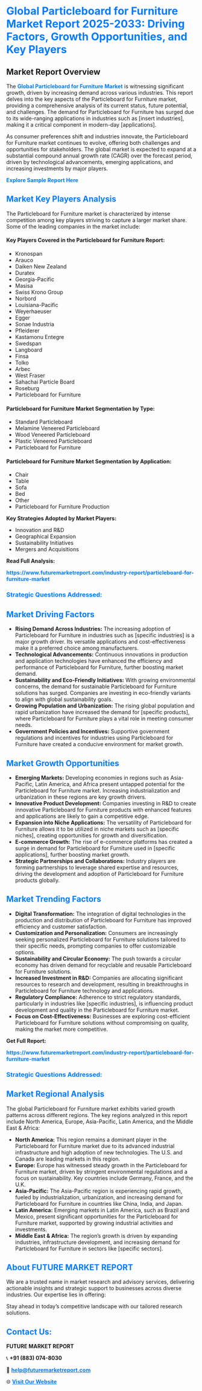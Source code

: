 <h1 style="color: #007BFF;">Global Particleboard for Furniture Market Report 2025-2033: Driving Factors, Growth Opportunities, and Key Players</h1>

<section id="overview">
<h2>Market Report Overview</h2>
<p>The <a href="https://www.futuremarketreport.com/industry-report/particleboard-for-furniture-market" style="color: #007BFF; text-decoration: none;"><strong>Global Particleboard for Furniture Market</strong></a> is witnessing significant growth, driven by increasing demand across various industries. This report delves into the key aspects of the Particleboard for Furniture market, providing a comprehensive analysis of its current status, future potential, and challenges. The demand for Particleboard for Furniture has surged due to its wide-ranging applications in industries such as [insert industries], making it a critical component in modern-day [applications].</p>
<p>As consumer preferences shift and industries innovate, the Particleboard for Furniture market continues to evolve, offering both challenges and opportunities for stakeholders. The global market is expected to expand at a substantial compound annual growth rate (CAGR) over the forecast period, driven by technological advancements, emerging applications, and increasing investments by major players.</p>
</section>

<section id="overview">
<p><a href="https://www.futuremarketreport.com/request-sample/reportId=110611" style="color: #007BFF; text-decoration: none;"><strong>Explore Sample Report Here</strong></a></p>
</section>

<section id="key-players">
<h2 style="color: #007BFF;">Market Key Players Analysis</h2>
<p>The Particleboard for Furniture market is characterized by intense competition among key players striving to capture a larger market share. Some of the leading companies in the market include:</p>
<h4>Key Players Covered in the Particleboard for Furniture Report:</h4>
<ul><li>Kronospan</li><li>Arauco</li><li>Daiken New Zealand</li><li>Duratex</li><li>Georgia-Pacific</li><li>Masisa</li><li>Swiss Krono Group</li><li>Norbord</li><li>Louisiana-Pacific</li><li>Weyerhaeuser</li><li>Egger</li><li>Sonae Industria</li><li>Pfleiderer</li><li>Kastamonu Entegre</li><li>Swedspan</li><li>Langboard</li><li>Finsa</li><li>Tolko</li><li>Arbec</li><li>West Fraser</li><li>Sahachai Particle Board</li><li>Roseburg</li><li>Particleboard for Furniture</li></ul>
<h4>Particleboard for Furniture Market Segmentation by Type:</h4>
<ul><li>Standard Particleboard</li><li>Melamine Veneered Particleboard</li><li>Wood Veneered Particleboard</li><li>Plastic Veneered Particleboard</li><li>Particleboard for Furniture</li></ul>

<h4>Particleboard for Furniture Market Segmentation by Application:</h4>
<ul><li>Chair</li><li>Table</li><li>Sofa</li><li>Bed</li><li>Other</li><li>Particleboard for Furniture Production</li></ul>
<p><strong>Key Strategies Adopted by Market Players:</strong></p>
<ul>
<li>Innovation and R&D</li>
<li>Geographical Expansion</li>
<li>Sustainability Initiatives</li>
<li>Mergers and Acquisitions</li>
</ul>
</section>

<section>
<p><strong>Read Full Analysis: </strong></p><a href="https://www.futuremarketreport.com/industry-report/particleboard-for-furniture-market" style="color: #007BFF; text-decoration: none;"><strong>https://www.futuremarketreport.com/industry-report/particleboard-for-furniture-market</strong></a>
<h3 style="color: #007BFF;">Strategic Questions Addressed:</h3>
</section>

<section id="driving-factors">
<h2 style="color: #007BFF;">Market Driving Factors</h2>
<ul>
<li><strong>Rising Demand Across Industries:</strong> The increasing adoption of Particleboard for Furniture in industries such as [specific industries] is a major growth driver. Its versatile applications and cost-effectiveness make it a preferred choice among manufacturers.</li>
<li><strong>Technological Advancements:</strong> Continuous innovations in production and application technologies have enhanced the efficiency and performance of Particleboard for Furniture, further boosting market demand.</li>
<li><strong>Sustainability and Eco-Friendly Initiatives:</strong> With growing environmental concerns, the demand for sustainable Particleboard for Furniture solutions has surged. Companies are investing in eco-friendly variants to align with global sustainability goals.</li>
<li><strong>Growing Population and Urbanization:</strong> The rising global population and rapid urbanization have increased the demand for [specific products], where Particleboard for Furniture plays a vital role in meeting consumer needs.</li>
<li><strong>Government Policies and Incentives:</strong> Supportive government regulations and incentives for industries using Particleboard for Furniture have created a conducive environment for market growth.</li>
</ul>
</section>

<section id="growth-opportunities">
<h2 style="color: #007BFF;">Market Growth Opportunities</h2>
<ul>
<li><strong>Emerging Markets:</strong> Developing economies in regions such as Asia-Pacific, Latin America, and Africa present untapped potential for the Particleboard for Furniture market. Increasing industrialization and urbanization in these regions are key growth drivers.</li>
<li><strong>Innovative Product Development:</strong> Companies investing in R&D to create innovative Particleboard for Furniture products with enhanced features and applications are likely to gain a competitive edge.</li>
<li><strong>Expansion into Niche Applications:</strong> The versatility of Particleboard for Furniture allows it to be utilized in niche markets such as [specific niches], creating opportunities for growth and diversification.</li>
<li><strong>E-commerce Growth:</strong> The rise of e-commerce platforms has created a surge in demand for Particleboard for Furniture used in [specific applications], further boosting market growth.</li>
<li><strong>Strategic Partnerships and Collaborations:</strong> Industry players are forming partnerships to leverage shared expertise and resources, driving the development and adoption of Particleboard for Furniture products globally.</li>
</ul>
</section>

<section id="trending-factors">
<h2 style="color: #007BFF;">Market Trending Factors</h2>
<ul>
<li><strong>Digital Transformation:</strong> The integration of digital technologies in the production and distribution of Particleboard for Furniture has improved efficiency and customer satisfaction.</li>
<li><strong>Customization and Personalization:</strong> Consumers are increasingly seeking personalized Particleboard for Furniture solutions tailored to their specific needs, prompting companies to offer customizable options.</li>
<li><strong>Sustainability and Circular Economy:</strong> The push towards a circular economy has driven demand for recyclable and reusable Particleboard for Furniture solutions.</li>
<li><strong>Increased Investment in R&D:</strong> Companies are allocating significant resources to research and development, resulting in breakthroughs in Particleboard for Furniture technology and applications.</li>
<li><strong>Regulatory Compliance:</strong> Adherence to strict regulatory standards, particularly in industries like [specific industries], is influencing product development and quality in the Particleboard for Furniture market.</li>
<li><strong>Focus on Cost-Effectiveness:</strong> Businesses are exploring cost-efficient Particleboard for Furniture solutions without compromising on quality, making the market more competitive.</li>
</ul>
</section>

<section>
<p><strong>Get Full Report: </strong></p><a href="https://www.futuremarketreport.com/industry-report/particleboard-for-furniture-market" style="color: #007BFF; text-decoration: none;"><strong>https://www.futuremarketreport.com/industry-report/particleboard-for-furniture-market</strong></a>
<h3 style="color: #007BFF;">Strategic Questions Addressed:</h3>
</section>


<section id="regional-analysis">
<h2 style="color: #007BFF;">Market Regional Analysis</h2>
<p>The global Particleboard for Furniture market exhibits varied growth patterns across different regions. The key regions analyzed in this report include North America, Europe, Asia-Pacific, Latin America, and the Middle East & Africa:</p>
<ul>
<li><strong>North America:</strong> This region remains a dominant player in the Particleboard for Furniture market due to its advanced industrial infrastructure and high adoption of new technologies. The U.S. and Canada are leading markets in this region.</li>
<li><strong>Europe:</strong> Europe has witnessed steady growth in the Particleboard for Furniture market, driven by stringent environmental regulations and a focus on sustainability. Key countries include Germany, France, and the U.K.</li>
<li><strong>Asia-Pacific:</strong> The Asia-Pacific region is experiencing rapid growth, fueled by industrialization, urbanization, and increasing demand for Particleboard for Furniture in countries like China, India, and Japan.</li>
<li><strong>Latin America:</strong> Emerging markets in Latin America, such as Brazil and Mexico, present significant opportunities for the Particleboard for Furniture market, supported by growing industrial activities and investments.</li>
<li><strong>Middle East & Africa:</strong> The region’s growth is driven by expanding industries, infrastructure development, and increasing demand for Particleboard for Furniture in sectors like [specific sectors].</li>
</ul>
</section>

<footer>
<h2 style="color: #007BFF;">About FUTURE MARKET REPORT</h2>
<p>We are a trusted name in market research and advisory services, delivering actionable insights and strategic support to businesses across diverse industries. Our expertise lies in offering:</p>

<p>Stay ahead in today’s competitive landscape with our tailored research solutions.</p>

<h2 style="color: #007BFF;">Contact Us:</h2>
<p><strong>FUTURE MARKET REPORT</strong></p>
<p>📞 <strong>+91 (883) 074-8030</strong></p>
<p>📧 <strong><a href="mailto:help@futuremarketreport.com" style="color: #007BFF;">help@futuremarketreport.com</a></strong></p>
<p>🌐 <strong><a href="https://www.futuremarketreport.com/" style="color: #007BFF;">Visit Our Website</a></strong></p>
</footer>
